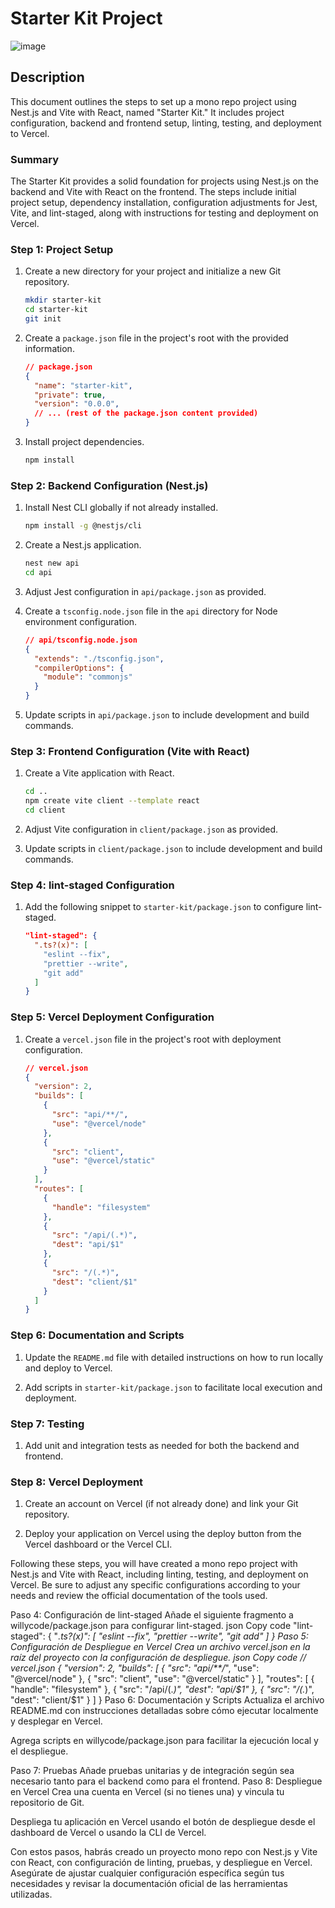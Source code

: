 # Starter Kit Project

![image](https://github.com/warizav/started-kit/assets/70666595/ac89c739-a8be-4b65-bd2c-1cace54bd80c)

## Description
This document outlines the steps to set up a mono repo project using Nest.js and Vite with React, named "Starter Kit." It includes project configuration, backend and frontend setup, linting, testing, and deployment to Vercel.

### Summary
The Starter Kit provides a solid foundation for projects using Nest.js on the backend and Vite with React on the frontend. The steps include initial project setup, dependency installation, configuration adjustments for Jest, Vite, and lint-staged, along with instructions for testing and deployment on Vercel.

### Step 1: Project Setup
1. Create a new directory for your project and initialize a new Git repository.

    ```bash
    mkdir starter-kit
    cd starter-kit
    git init
    ```

2. Create a `package.json` file in the project's root with the provided information.

    ```json
    // package.json
    {
      "name": "starter-kit",
      "private": true,
      "version": "0.0.0",
      // ... (rest of the package.json content provided)
    }
    ```

3. Install project dependencies.

    ```bash
    npm install
    ```

### Step 2: Backend Configuration (Nest.js)
1. Install Nest CLI globally if not already installed.

    ```bash
    npm install -g @nestjs/cli
    ```

2. Create a Nest.js application.

    ```bash
    nest new api
    cd api
    ```

3. Adjust Jest configuration in `api/package.json` as provided.

4. Create a `tsconfig.node.json` file in the `api` directory for Node environment configuration.

    ```json
    // api/tsconfig.node.json
    {
      "extends": "./tsconfig.json",
      "compilerOptions": {
        "module": "commonjs"
      }
    }
    ```

5. Update scripts in `api/package.json` to include development and build commands.

### Step 3: Frontend Configuration (Vite with React)
1. Create a Vite application with React.

    ```bash
    cd ..
    npm create vite client --template react
    cd client
    ```

2. Adjust Vite configuration in `client/package.json` as provided.

3. Update scripts in `client/package.json` to include development and build commands.

### Step 4: lint-staged Configuration
1. Add the following snippet to `starter-kit/package.json` to configure lint-staged.

    ```json
    "lint-staged": {
      ".ts?(x)": [
        "eslint --fix",
        "prettier --write",
        "git add"
      ]
    }
    ```

### Step 5: Vercel Deployment Configuration
1. Create a `vercel.json` file in the project's root with deployment configuration.

    ```json
    // vercel.json
    {
      "version": 2,
      "builds": [
        {
          "src": "api/**/",
          "use": "@vercel/node"
        },
        {
          "src": "client",
          "use": "@vercel/static"
        }
      ],
      "routes": [
        {
          "handle": "filesystem"
        },
        {
          "src": "/api/(.*)",
          "dest": "api/$1"
        },
        {
          "src": "/(.*)",
          "dest": "client/$1"
        }
      ]
    }
    ```

### Step 6: Documentation and Scripts
1. Update the `README.md` file with detailed instructions on how to run locally and deploy to Vercel.

2. Add scripts in `starter-kit/package.json` to facilitate local execution and deployment.

### Step 7: Testing
1. Add unit and integration tests as needed for both the backend and frontend.

### Step 8: Vercel Deployment
1. Create an account on Vercel (if not already done) and link your Git repository.

2. Deploy your application on Vercel using the deploy button from the Vercel dashboard or the Vercel CLI.

Following these steps, you will have created a mono repo project with Nest.js and Vite with React, including linting, testing, and deployment on Vercel. Be sure to adjust any specific configurations according to your needs and review the official documentation of the tools used.


Paso 4: Configuración de lint-staged
Añade el siguiente fragmento a willycode/package.json para configurar lint-staged.
json
Copy code
"lint-staged": {
  "*.ts?(x)": [
    "eslint --fix",
    "prettier --write",
    "git add"
  ]
}
Paso 5: Configuración de Despliegue en Vercel
Crea un archivo vercel.json en la raíz del proyecto con la configuración de despliegue.
json
Copy code
// vercel.json
{
  "version": 2,
  "builds": [
    { "src": "api/**/*", "use": "@vercel/node" },
    { "src": "client", "use": "@vercel/static" }
  ],
  "routes": [
    { "handle": "filesystem" },
    { "src": "/api/(.*)", "dest": "api/$1" },
    { "src": "/(.*)", "dest": "client/$1" }
  ]
}
Paso 6: Documentación y Scripts
Actualiza el archivo README.md con instrucciones detalladas sobre cómo ejecutar localmente y desplegar en Vercel.

Agrega scripts en willycode/package.json para facilitar la ejecución local y el despliegue.

Paso 7: Pruebas
Añade pruebas unitarias y de integración según sea necesario tanto para el backend como para el frontend.
Paso 8: Despliegue en Vercel
Crea una cuenta en Vercel (si no tienes una) y vincula tu repositorio de Git.

Despliega tu aplicación en Vercel usando el botón de despliegue desde el dashboard de Vercel o usando la CLI de Vercel.

Con estos pasos, habrás creado un proyecto mono repo con Nest.js y Vite con React, con configuración de linting, pruebas, y despliegue en Vercel. Asegúrate de ajustar cualquier configuración específica según tus necesidades y revisar la documentación oficial de las herramientas utilizadas.
